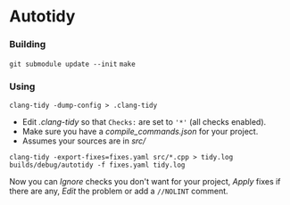 # Autotidy

### Building

`git submodule update --init`
`make`

### Using

```
clang-tidy -dump-config > .clang-tidy
```
* Edit _.clang-tidy_ so that  `Checks:` are set to `'*'` (all checks enabled).
* Make sure you have a _compile_commands.json_ for your project.
* Assumes your sources are in _src/_

```
clang-tidy -export-fixes=fixes.yaml src/*.cpp > tidy.log
builds/debug/autotidy -f fixes.yaml tidy.log
```

Now you can _Ignore_ checks you don't want for your project, _Apply_ fixes if there
are any, _Edit_ the problem or add a `//NOLINT` comment.


